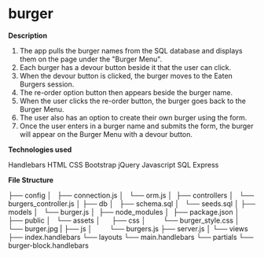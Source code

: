 # burger

**Description**

1. The app pulls the burger names from the SQL database and displays them on the page under the "Burger Menu".
2. Each burger has a devour button beside it that the user can click. 
3. When the devour button is clicked, the burger moves to the Eaten Burgers session. 
4. The re-order option button then appears beside the burger name. 
5. When the user clicks the re-order button, the burger goes back to the Burger Menu. 
6. The user also has an option to create their own burger using the form. 
7. Once the user enters in a burger name and submits the form, the burger will appear on the Burger Menu with a devour button. 

**Technologies used**

Handlebars
HTML
CSS
Bootstrap
jQuery
Javascript
SQL
Express

**File Structure**

├── config
│   ├── connection.js
│   └── orm.js
│ 
├── controllers
│   └── burgers_controller.js
│
├── db
│   ├── schema.sql
│   └── seeds.sql
│
├── models
│   └── burger.js
│ 
├── node_modules
│ 
├── package.json
│
├── public
│   └── assets
│       ├── css
│           └── burger_style.css
│           └── burger.jpg
|       ├── js
│           └── burgers.js
├── server.js
│
└── views
    ├── index.handlebars
    └── layouts
        └── main.handlebars
    └── partials
        └── burger-block.handlebars
